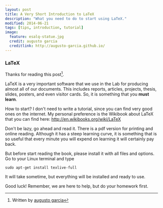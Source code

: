 ```yaml
---
layout: post
title: A Very Short Introduction to LaTeX
description: "What you need to do to start using LaTeX."
modified: 2014-06-21
tags: [tips, introduction, tutorial]
image:
  feature: esalq-statue.jpg
  credit: augusto garcia
  creditlink: http://augusto-garcia.github.io/
---
```


### LaTeX

Thanks for reading this post[^1].

LaTeX is a very important software that we use in the Lab for
producing almost all of our documents. This includes reports,
articles, projects, thesis, slides, posters, and even visitor cards.
So, it is something that you **must learn**.

How to start? I don't need to write a tutorial, since you can find
very good ones on the internet. My personal preference is the Wikibook
about LaTeX that you can find here: http://en.wikibooks.org/wiki/LaTeX

Don't be lazy, go ahead and read it. There is a pdf version for
printing and online reading. Although it has a steep learning curve,
it is something that is so useful that every minute you will expend on
learning it will certainly pay back.

But before start reading the book, please install it with all files
and options. Go to your Linux terminal and type
```
sudo apt-get install texlive-full
```

It will take sometime, but everything will be installed and ready to
use. 

Good luck! Remember, we are here to help, but do your homework first. 

[^1]: Written by [augusto garcia](http://augusto-garcia.github.io/)
